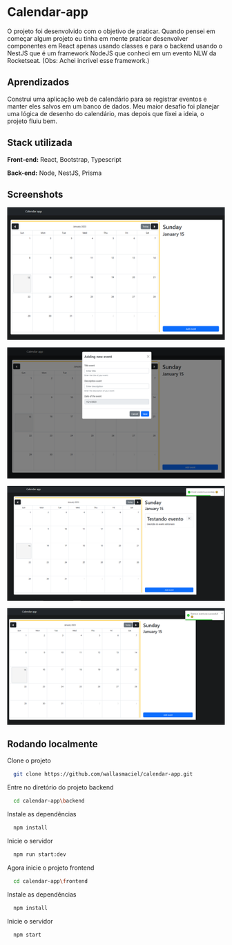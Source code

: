 
# Calendar-app

O projeto foi desenvolvido com o objetivo de praticar. Quando pensei 
em começar algum projeto eu tinha em mente praticar desenvolver componentes
em React apenas usando classes e para o backend usando o NestJS que 
é um framework NodeJS que conheci em um evento NLW da Rocketseat. (Obs: Achei incrivel esse framework.)
## Aprendizados

Construi uma aplicação web de calendário para se registrar eventos e manter eles salvos em um banco de dados.
Meu maior desafio foi planejar uma lógica de desenho do calendário, mas depois que fixei a ideia, o projeto fluiu bem.

## Stack utilizada

**Front-end:** React, Bootstrap, Typescript

**Back-end:** Node, NestJS, Prisma


## Screenshots

![App Screenshot](https://raw.githubusercontent.com/wallasmaciel/calendar-app/master/screenshots/frontend/app-preview.PNG?text=App+Screenshot+Here)

![App Screenshot](https://raw.githubusercontent.com/wallasmaciel/calendar-app/master/screenshots/frontend/add-new-event.PNG?text=App+Screenshot+Here)

![App Screenshot](https://raw.githubusercontent.com/wallasmaciel/calendar-app/master/screenshots/frontend/new-event-adding.PNG?text=App+Screenshot+Here)

![App Screenshot](https://raw.githubusercontent.com/wallasmaciel/calendar-app/master/screenshots/frontend/remove-event.PNG?text=App+Screenshot+Here)


## Rodando localmente

Clone o projeto

```bash
  git clone https://github.com/wallasmaciel/calendar-app.git
```

Entre no diretório do projeto backend

```bash
  cd calendar-app\backend
```

Instale as dependências

```bash
  npm install
```

Inicie o servidor

```bash
  npm run start:dev
```

Agora inicie o projeto frontend

```bash
  cd calendar-app\frontend
```

Instale as dependências

```bash
  npm install
```

Inicie o servidor

```bash
  npm start
```